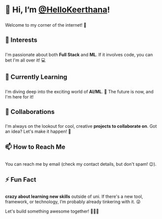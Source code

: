 <h3 style="font-size: 26px;">👋 Hi, I’m <a href="https://github.com/HelloKeerthana" target="_blank">@HelloKeerthana</a>!</h3>

<p>Welcome to my corner of the internet! 🚀</p>
<h4 style="font-size: 20px;">👀 Interests</h4>
<p>I'm passionate about both <strong>Full Stack</strong> and <strong>ML</strong>. If it involves code, you can bet I'm all over it! 💻</p>
<h4 style="font-size: 20px;">🌱 Currently Learning</h4>
<p>I'm diving deep into the exciting world of <strong>AI/ML</strong>. 🧠 The future is now, and I'm here for it!</p>
<h4 style="font-size: 20px;">💞️ Collaborations</h4>
<p>I'm always on the lookout for cool, creative <strong>projects to collaborate on</strong>. Got an idea? Let's make it happen! 🚀</p>
<h4 style="font-size: 20px;">📫 How to Reach Me</h4>
<p>You can reach me by email (check my contact details, but don't spam! 😉).</p>
<h4 style="font-size: 20px;">⚡ Fun Fact</h4>
<p><strong>crazy about learning new skills</strong> outside of uni. If there's a new tool, framework, or technology, I’m probably already tinkering with it. 😜</p>
<p>Let's build something awesome together! 👩‍💻✨</p>
